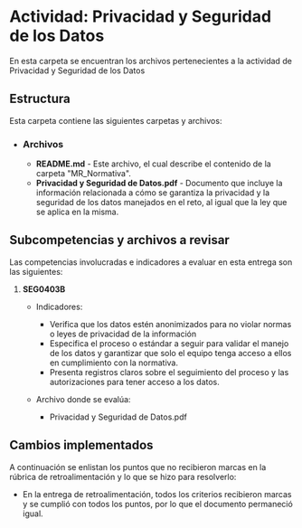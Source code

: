 # Actividad: Privacidad y Seguridad de los Datos

En esta carpeta se encuentran los archivos pertenecientes a la actividad de Privacidad y Seguridad de los Datos

## Estructura
Esta carpeta contiene las siguientes carpetas y archivos:

* ### **Archivos**
  * **README.md** - Este archivo, el cual describe el contenido de la carpeta "MR_Normativa".
  * **Privacidad y Seguridad de Datos.pdf** - Documento que incluye la información relacionada a cómo se garantiza la privacidad y la seguridad de los datos manejados en el reto, al igual que la ley que se aplica en la misma. 

## Subcompetencias y archivos a revisar

Las competencias involucradas e indicadores a evaluar en esta entrega son las siguientes:

1. **SEG0403B**
   * Indicadores:
      * Verifica que los datos estén anonimizados para no violar normas o leyes de privacidad de la información
      * Especifica el proceso o estándar a seguir para validar el manejo de los datos y garantizar que solo el equipo tenga acceso a ellos en cumplimiento con la normativa.
      * Presenta registros claros sobre el seguimiento del proceso y las autorizaciones para tener acceso a los datos.
       
   * Archivo donde se evalúa:
      * Privacidad y Seguridad de Datos.pdf


## Cambios implementados

A continuación se enlistan los puntos que no recibieron marcas en la rúbrica de retroalimentación y lo que se hizo para resolverlo:

* En la entrega de retroalimentación, todos los criterios recibieron marcas y se cumplió con todos los puntos, por lo que el documento permaneció igual. 
